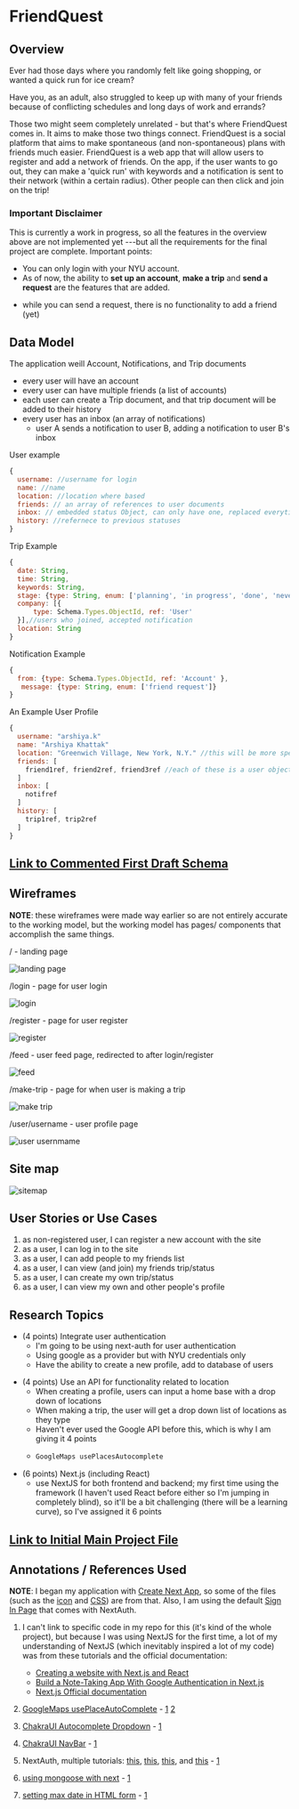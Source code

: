 <!--The content below is an example project proposal / requirements document. Replace the text below the lines marked "__TODO__" with details specific to your project. Remove the "TODO" lines.-->

<!-- (__TODO__: your project name) -->

#  FriendQuest
## Overview

<!-- (__TODO__: a brief one or two paragraph, high-level description of your project) -->
Ever had those days where you randomly felt like going shopping, or wanted a quick run for ice cream? 

Have you, as an adult, also struggled to keep up with many of your friends because of conflicting schedules and long days of work and errands?

Those two might seem completely unrelated - but that's where FriendQuest comes in. It aims to make those two things connect. FriendQuest is a social platform that aims to make spontaneous (and non-spontaneous) plans with friends much easier. FriendQuest is a web app that will allow users to register and add a network of friends. On the app, if the user wants to go out, they can make a 'quick run' with keywords and a notification is sent to their network (within a certain radius). Other people can then click and join on the trip!

### Important Disclaimer

This is currently a work in progress, so all the features in the overview above are not implemented yet ---but all the requirements for the 
final project are complete. Important points: 
* You can only login with your NYU account.
* As of now, the ability to __set up an account__, __make a trip__ and __send a request__ are the features that are added. 
<!-- * As of now, the code has a bug that if you sign out, instead of redirecting you to the index page, it keeps you on whatever page you are on. 
Which is why, depending on which page you sign out,  -->
* while you can send a request, there is no functionality to add a friend (yet) 

## Data Model

<!-- (__TODO__: a description of your application's data and their relationships to each other) 

The application will store Users, Lists and Items

* users can have multiple lists (via references)
* each list can have multiple items (by embedding) -->

<!-- The application will store Users, History, and Status documents

* one user will have one status 
* one user will have many friends (a list of other users) -->

The application weill Account, Notifications, and Trip documents

* every user will have an account
* every user can have multiple friends (a list of accounts)
* each user can create a Trip document, and that trip document will be added to their history
* every user has an inbox (an array of notifications)
    * user A sends a notification to user B, adding a notification to user B's inbox
<!-- (__TODO__: sample documents) -->


User example

```javascript
{
  username: //username for login
  name: //name
  location: //location where based
  friends: // an array of references to user documents
  inbox: // embedded status Object, can only have one, replaced everytime
  history: //refernece to previous statuses
}
```

Trip Example

```javascript
{
  date: String,
  time: String,
  keywords: String,
  stage: {type: String, enum: ['planning', 'in progress', 'done', 'nevermind']},
  company: [{
      type: Schema.Types.ObjectId, ref: 'User'
  }],//users who joined, accepted notification
  location: String
}
```
Notification Example

```javascript
{
  from: {type: Schema.Types.ObjectId, ref: 'Account' },
   message: {type: String, enum: ['friend request']}
}
```
<!--- Status example

```javascript
{
  createdAt: //timestamp
  keywords: //list of words for what the user is in the mood for
  stage: //a string that can be either 'planning', 'in progress', 'done', 'nevermind'
}
```

=History example:
```javascript
{
  status: //embedded status object
  company: //reference list to users that accopanied, empty if trip done solo
}

``` -->

An Example User Profile
```javascript
{
  username: "arshiya.k"
  name: "Arshiya Khattak"
  location: "Greenwich Village, New York, N.Y." //this will be more specific in the actual program
  friends: [
    friend1ref, friend2ref, friend3ref //each of these is a user object
  ]
  inbox: [
    notifref
  ]
  history: [
    trip1ref, trip2ref
  ] 
}
```

## [Link to Commented First Draft Schema](db.mjs) 

<!-- (__TODO__: create a first draft of your Schemas in db.mjs and link to it) -->

## Wireframes

__NOTE__: these wireframes were made way earlier so are not entirely accurate to the working model, but the working model has pages/ components that accomplish the same things.

<!-- (__TODO__: wireframes for all of the pages on your site; they can be as simple as photos of drawings or you can use a tool like Balsamiq, Omnigraffle, etc.) -->

/ - landing page

![landing page](documentation/landingPage.png)

/login - page for user login

![login](documentation/login.png)

/register - page for user register

![register](documentation/register.png)

/feed - user feed page, redirected to after login/register

![feed](documentation/feed.png)

/make-trip - page for when user is making a trip

![make trip](documentation/makeTrip.png)

/user/username - user profile page

![user usernmame](documentation/profile.png)

## Site map

![sitemap](documentation/sitemap.png)
<!-- (__TODO__: draw out a site map that shows how pages are related to each other)

Here's a [complex example from wikipedia](https://upload.wikimedia.org/wikipedia/commons/2/20/Sitemap_google.jpg), but you can create one without the screenshots, drop shadows, etc. ... just names of pages and where they flow to. -->

## User Stories or Use Cases

<!-- (__TODO__: write out how your application will be used through [user stories](http://en.wikipedia.org/wiki/User_story#Format) and / or [use cases](https://en.wikipedia.org/wiki/Use_case)) -->

1. as non-registered user, I can register a new account with the site
2. as a user, I can log in to the site
3. as a user, I can add people to my friends list
4. as a user, I can view (and join) my friends trip/status 
5. as a user, I can create my own trip/status
6. as a user, I can view my own and other people's profile

## Research Topics
<!-- 
(__TODO__: the research topics that you're planning on working on along with their point values... and the total points of research topics listed) -->

* (4 points) Integrate user authentication
    * I'm going to be using next-auth for user authentication
    * Using google as a provider but with NYU credentials only
    * Have the ability to create a new profile, add to database of users
    
<!-- * (3 points) Client-Side form validation with custom JavaScript/or JavaScript library
    * make sure username & email are valid when registering
    * make sure when making a trip all input types are correct

      see <code>cs.nyu.edu/~jversoza/ait-final/register</code> for register page
    * see <code>cs.nyu.edu/~jversoza/ait-final/login</code> for login page  -->
* (4 points) Use an API for functionality related to location
    <!-- * see <code>cs.nyu.edu/~jversoza/ait-final/my-form</code> -->
    <!-- * if you put in a number that's greater than 5, an error message will appear in the dom -->
    * When creating a profile, users can input a home base with a drop down of locations
    <!-- * In the feed, users will only see the status of people within a certain radius of their location -->
    * When making a trip, the user will get a drop down list of locations as they type
    * Haven't ever used the Google API before this, which is why I am giving it 4 points
    * ```javascript 
      GoogleMaps usePlacesAutocomplete
      ```
* (6 points) Next.js (including React)
    * use NextJS for both frontend and backend; my first time using the framework (I haven't used React before either so I'm jumping in completely blind), so it'll be a bit challenging (there will be a learning curve), so I've assigned it 6 points 
<!-- * (1 point) AutoComplete Dropdown lists 
    * not much customization, but took a bit of time to understand the functionality -->


<!-- 10 points total out of 8 required points (___TODO__: addtional points will __not__ count for extra credit) -->


## [Link to Initial Main Project File](pages) 

<!-- (__TODO__: create a skeleton Express application with a package.json, app.mjs, views folder, etc. ... and link to your initial app.mjs) -->

## Annotations / References Used

__NOTE__: I began my application with [Create Next App](https://nextjs.org/docs/api-reference/create-next-app), so some of the files (such as the [icon](https://github.com/nyu-csci-ua-0467-001-002-fall-2022/final-project-arshiya-k/tree/master/public) and [CSS](https://github.com/nyu-csci-ua-0467-001-002-fall-2022/final-project-arshiya-k/tree/master/styles)) are from that. Also, I am using the default [Sign In Page](https://next-auth.js.org/configuration/pages#:~:text=NextAuth.js%20automatically,to%20NextAuth.js.) that comes with NextAuth.

1. I can't link to specific code in my repo for this (it's kind of the whole project), but because I was using NextJS for the first time, a lot of my understanding of NextJS (which inevitably inspired a lot of my code) was from these tutorials and the official documentation:
    * [Creating a website with Next.js and React](https://blog.logrocket.com/creating-website-next-js-react/)
    * [Build a Note-Taking App With Google Authentication in Next.js](https://betterprogramming.pub/build-a-note-taking-app-with-google-authentication-in-next-js-f0835d14034e)
    * [Next.js Official documentation](https://nextjs.org/docs)

2. [GoogleMaps usePlaceAutoComplete](https://www.youtube.com/watch?v=BL2XVTqz9Ek) - [1](https://github.com/nyu-csci-ua-0467-001-002-fall-2022/final-project-arshiya-k/blob/master/components/place-select.js) [2](https://github.com/nyu-csci-ua-0467-001-002-fall-2022/final-project-arshiya-k/blob/master/components/make_trip.js#L90-L93)

3. [ChakraUI Autocomplete Dropdown](https://www.npmjs.com/package/@choc-ui/chakra-autocomplete) - [1](https://github.com/nyu-csci-ua-0467-001-002-fall-2022/final-project-arshiya-k/blob/master/pages/dashboard.js#L152-L173)

4. [ChakraUI NavBar](https://chakra-templates.dev/navigation/navbar) - [1](https://github.com/nyu-csci-ua-0467-001-002-fall-2022/final-project-arshiya-k/blob/master/components/navbar.js)

5. NextAuth, multiple tutorials: [this](https://next-auth.js.org/getting-started/example), [this](https://medium.com/geekculture/why-and-how-to-get-started-with-next-auth-61740558b45b), [this](https://blog.openreplay.com/user-authentication-with-google-next-auth/), and [this](https://blog.logrocket.com/nextauth-js-for-next-js-client-side-authentication/) - [1](https://github.com/nyu-csci-ua-0467-001-002-fall-2022/final-project-arshiya-k/tree/master/pages/api/auth)

6. [using mongoose with next](https://stackoverflow.com/questions/19051041/cannot-overwrite-model-once-compiled-mongoose) - [1](https://github.com/nyu-csci-ua-0467-001-002-fall-2022/final-project-arshiya-k/blob/master/db.mjs#L97-L100)

7. [setting max date in HTML form](https://stackoverflow.com/questions/32378590/set-date-input-fields-max-date-to-today) - [1](https://github.com/nyu-csci-ua-0467-001-002-fall-2022/final-project-arshiya-k/blob/master/components/make_trip.js#L26-L40)


<!-- (__TODO__: list any tutorials/references/etc. that you've based your code off of)

1. [passport.js authentication docs](http://passportjs.org/docs) - (add link to source code that was based on this)
2. [tutorial on vue.js](https://vuejs.org/v2/guide/) - (add link to source code that was based on this) -->

